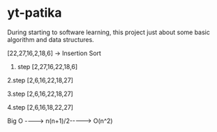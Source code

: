 # yt-patika
During starting to software learning, this project just about some basic algorithm and data structures.

[22,27,16,2,18,6] -> Insertion Sort

1. step
[2,27,16,22,18,6]

2.step
[2,6,16,22,18,27]

3.step
[2,6,16,22,18,27]

4.step
[2,6,16,18,22,27]

Big O ----> n(n+1)/2-----> O(n^2)
